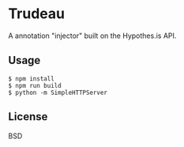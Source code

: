 # Trudeau

A annotation "injector" built on the Hypothes.is API.

## Usage

```
$ npm install
$ npm run build
$ python -m SimpleHTTPServer
```

## License

BSD
